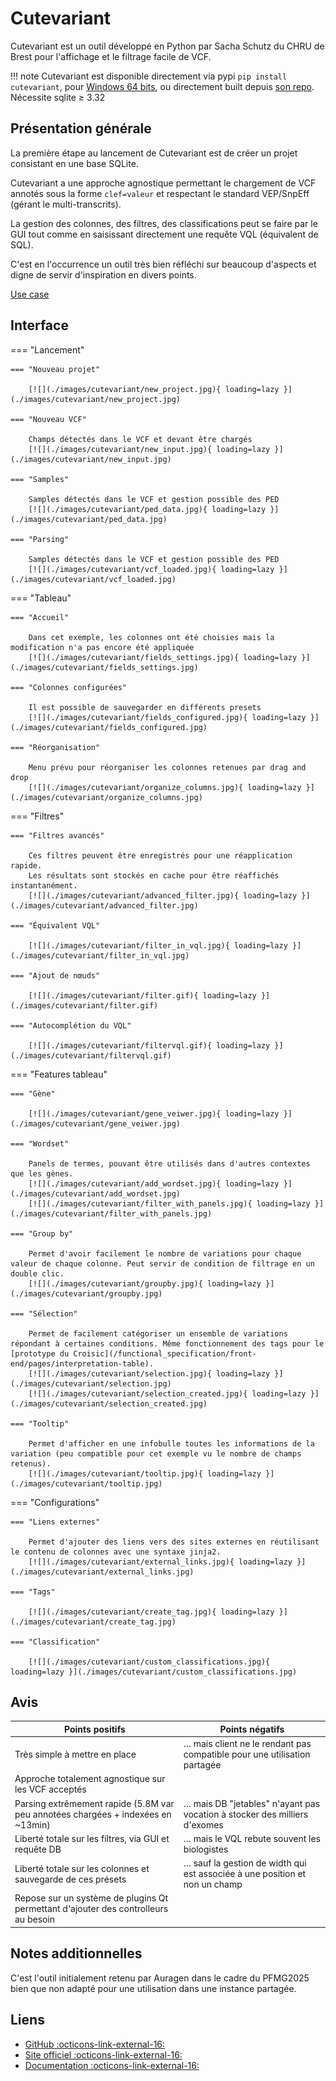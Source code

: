 # Cutevariant

Cutevariant est un outil développé en Python par Sacha Schutz du CHRU de Brest pour
l'affichage et le filtrage facile de VCF.

!!! note
    Cutevariant est disponible directement via pypi `pip install cutevariant`, pour
    [Windows 64 bits](https://github.com/labsquare/cutevariant/releases/download/0.4.4/cutevariant_0.4.4.exe),
    ou directement built depuis [son repo](https://github.com/labsquare/cutevariant).  
    Nécessite sqlite ≥ 3.32

## Présentation générale

La première étape au lancement de Cutevariant est de créer un projet consistant en une
base SQLite.

Cutevariant a une approche agnostique permettant le chargement de VCF annotés sous la
forme `clef=valeur` et respectant le standard VEP/SnpEff (gérant le multi-transcrits).

La gestion des colonnes, des filtres, des classifications peut se faire par le GUI tout
comme en saisissant directement une requête VQL (équivalent de SQL).

C'est en l'occurrence un outil très bien réfléchi sur beaucoup d'aspects et digne de
servir d'inspiration en divers points.

[Use case](https://github.com/labsquare/cutevariant/wiki/Usage-examples)

## Interface

=== "Lancement"

    === "Nouveau projet"

        [![](./images/cutevariant/new_project.jpg){ loading=lazy }](./images/cutevariant/new_project.jpg)

    === "Nouveau VCF"

        Champs détectés dans le VCF et devant être chargés
        [![](./images/cutevariant/new_input.jpg){ loading=lazy }](./images/cutevariant/new_input.jpg)

    === "Samples"

        Samples détectés dans le VCF et gestion possible des PED
        [![](./images/cutevariant/ped_data.jpg){ loading=lazy }](./images/cutevariant/ped_data.jpg)

    === "Parsing"

        Samples détectés dans le VCF et gestion possible des PED
        [![](./images/cutevariant/vcf_loaded.jpg){ loading=lazy }](./images/cutevariant/vcf_loaded.jpg)

=== "Tableau"

    === "Accueil"

        Dans cet exemple, les colonnes ont été choisies mais la modification n'a pas encore été appliquée
        [![](./images/cutevariant/fields_settings.jpg){ loading=lazy }](./images/cutevariant/fields_settings.jpg)

    === "Colonnes configurées"

        Il est possible de sauvegarder en différents presets
        [![](./images/cutevariant/fields_configured.jpg){ loading=lazy }](./images/cutevariant/fields_configured.jpg)

    === "Réorganisation"

        Menu prévu pour réorganiser les colonnes retenues par drag and drop
        [![](./images/cutevariant/organize_columns.jpg){ loading=lazy }](./images/cutevariant/organize_columns.jpg)

=== "Filtres"

    === "Filtres avancés"

        Ces filtres peuvent être enregistrés pour une réapplication rapide.
        Les résultats sont stockés en cache pour être réaffichés instantanément.
        [![](./images/cutevariant/advanced_filter.jpg){ loading=lazy }](./images/cutevariant/advanced_filter.jpg)

    === "Équivalent VQL"

        [![](./images/cutevariant/filter_in_vql.jpg){ loading=lazy }](./images/cutevariant/filter_in_vql.jpg)

    === "Ajout de nœuds"

        [![](./images/cutevariant/filter.gif){ loading=lazy }](./images/cutevariant/filter.gif)

    === "Autocomplétion du VQL"

        [![](./images/cutevariant/filtervql.gif){ loading=lazy }](./images/cutevariant/filtervql.gif)

=== "Features tableau"

    === "Gène"

        [![](./images/cutevariant/gene_veiwer.jpg){ loading=lazy }](./images/cutevariant/gene_veiwer.jpg)

    === "Wordset"

        Panels de termes, pouvant être utilisés dans d'autres contextes que les gènes.
        [![](./images/cutevariant/add_wordset.jpg){ loading=lazy }](./images/cutevariant/add_wordset.jpg)
        [![](./images/cutevariant/filter_with_panels.jpg){ loading=lazy }](./images/cutevariant/filter_with_panels.jpg)

    === "Group by"

        Permet d'avoir facilement le nombre de variations pour chaque valeur de chaque colonne. Peut servir de condition de filtrage en un double clic.
        [![](./images/cutevariant/groupby.jpg){ loading=lazy }](./images/cutevariant/groupby.jpg)

    === "Sélection"

        Permet de facilement catégoriser un ensemble de variations répondant à certaines conditions. Même fonctionnement des tags pour le [prototype du Croisic](/functional_specification/front-end/pages/interpretation-table).
        [![](./images/cutevariant/selection.jpg){ loading=lazy }](./images/cutevariant/selection.jpg)
        [![](./images/cutevariant/selection_created.jpg){ loading=lazy }](./images/cutevariant/selection_created.jpg)

    === "Tooltip"

        Permet d'afficher en une infobulle toutes les informations de la variation (peu compatible pour cet exemple vu le nombre de champs retenus).
        [![](./images/cutevariant/tooltip.jpg){ loading=lazy }](./images/cutevariant/tooltip.jpg)

=== "Configurations"

    === "Liens externes"

        Permet d'ajouter des liens vers des sites externes en réutilisant le contenu de colonnes avec une syntaxe jinja2.
        [![](./images/cutevariant/external_links.jpg){ loading=lazy }](./images/cutevariant/external_links.jpg)

    === "Tags"

        [![](./images/cutevariant/create_tag.jpg){ loading=lazy }](./images/cutevariant/create_tag.jpg)

    === "Classification"

        [![](./images/cutevariant/custom_classifications.jpg){ loading=lazy }](./images/cutevariant/custom_classifications.jpg)

## Avis

| Points positifs                                                                     | Points négatifs                                                            |
| ----------------------------------------------------------------------------------- | -------------------------------------------------------------------------- |
| Très simple à mettre en place                                                       | … mais client ne le rendant pas compatible pour une utilisation partagée   |
| Approche totalement agnostique sur les VCF acceptés                                 |                                                                            |
| Parsing extrêmement rapide (5.8M var peu annotées chargées + indexées en ~13min)    | … mais DB "jetables" n'ayant pas vocation à stocker des milliers d'exomes  |
| Liberté totale sur les filtres, via GUI et requête DB                               | … mais le VQL rebute souvent les biologistes                               |
| Liberté totale sur les colonnes et sauvegarde de ces présets                        | … sauf la gestion de width qui est associée à une position et non un champ |
| Repose sur un système de plugins Qt permettant d'ajouter des controlleurs au besoin |                                                                            |

## Notes additionnelles

C'est l'outil initialement retenu par Auragen dans le cadre du PFMG2025 bien que non
adapté pour une utilisation dans une instance partagée.

## Liens

- [GitHub :octicons-link-external-16:](https://github.com/labsquare/cutevariant)
- [Site officiel :octicons-link-external-16:](https://cutevariant.labsquare.org/)
- [Documentation :octicons-link-external-16:](https://github.com/labsquare/cutevariant/wiki)
